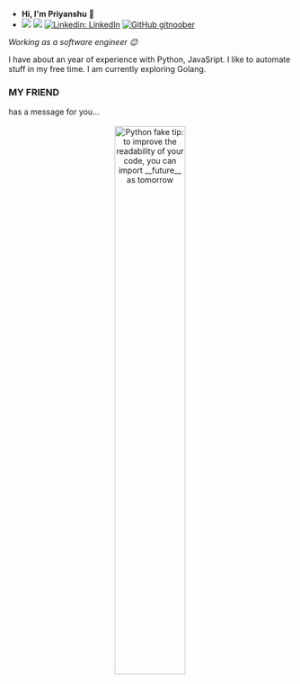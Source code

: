 - **Hi, I'm Priyanshu** :wave:
- [![](https://img.shields.io/badge/Codechef-gitnoober-brightgreen)](https://www.codechef.com/users/ps12)
[![](https://img.shields.io/badge/Gmail-priyanshusingh349%40gmail.com-red)](https://mail.google.com/mail/u/0/?tab=km#inbox)
[![Linkedin: LinkedIn](https://img.shields.io/badge/-LinkedIn-blue?style=flat-square&logo=Linkedin&logoColor=white&link=https://www.linkedin.com/in/thaianebraga/)](https://www.linkedin.com/in/priyanshu-singh-b8b237a7/)
[![GitHub gitnoober](https://img.shields.io/github/followers/thaiane?label=follow&style=social)](https://github.com/gitnoober)


<p><em>Working as a software engineer 😊</br>
</em></p>
I have about an year of experience with Python, JavaSript.
I like to automate stuff in my free time.
I am currently exploring Golang.

<h3>MY FRIEND</h3>
has a message for you...

<br>
<br>
<div align="center">
  <img src="https://user-images.githubusercontent.com/38964964/167205200-026483f2-8b0f-4101-b76f-96347a246889.png" width="50%" alt="Python fake tip: to improve the readability of your code, you can import __future__ as tomorrow">
</div>
<br>
<!---
gitnoober/gitnoober is a ✨ special ✨ repository because its `README.md` (this file) appears on your GitHub profile.
You can click the Preview link to take a look at your changes.
--->
